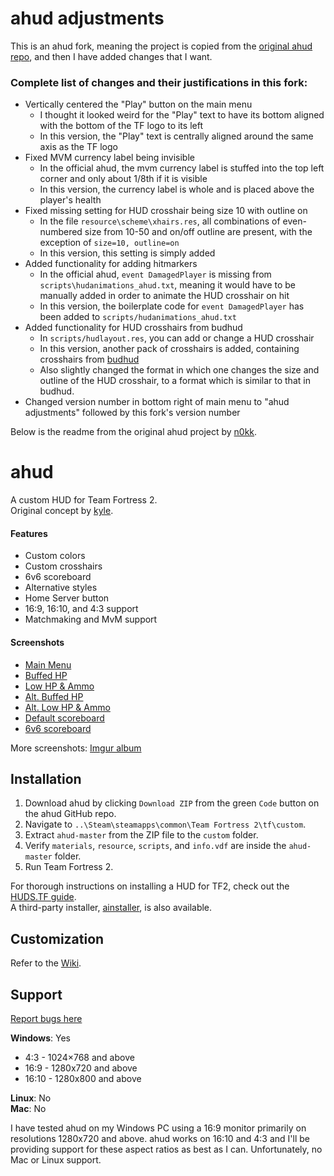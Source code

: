 # ahud adjustments
This is an ahud fork, meaning the project is copied from the [original ahud repo](https://github.com/n0kk/ahud), and then I have added changes that I want.

### Complete list of changes and their justifications in this fork:
- Vertically centered the "Play" button on the main menu
  - I thought it looked weird for the "Play" text to have its bottom aligned with the bottom of the TF logo to its left
  - In this version, the "Play" text is centrally aligned around the same axis as the TF logo
- Fixed MVM currency label being invisible
  - In the official ahud, the mvm currency label is stuffed into the top left corner and only about 1/8th if it is visible
  - In this version, the currency label is whole and is placed above the player's health
- Fixed missing setting for HUD crosshair being size 10 with outline on
  - In the file `resource\scheme\xhairs.res`, all combinations of even-numbered size from 10-50 and on/off outline are present, with the exception of `size=10, outline=on`
  - In this version, this setting is simply added
- Added functionality for adding hitmarkers
  - In the official ahud, `event DamagedPlayer` is missing from `scripts\hudanimations_ahud.txt`, meaning it would have to be manually added in order to animate the HUD crosshair on hit
  - In this version, the boilerplate code for `event DamagedPlayer` has been added to `scripts/hudanimations_ahud.txt`
- Added functionality for HUD crosshairs from budhud
  - In `scripts/hudlayout.res`, you can add or change a HUD crosshair
  - In this version, another pack of crosshairs is added, containing crosshairs from [budhud](https://github.com/rbjaxter/budhud)
  - Also slightly changed the format in which one changes the size and outline of the HUD crosshair, to a format which is similar to that in budhud.
- Changed version number in bottom right of main menu to "ahud adjustments" followed by this fork's version number

Below is the readme from the original ahud project by [n0kk](https://github.com/n0kk).

# ahud

A custom HUD for Team Fortress 2.  
Original concept by [kyle](https://github.com/hikyle).

#### Features

* Custom colors
* Custom crosshairs
* 6v6 scoreboard
* Alternative styles
* Home Server button
* 16:9, 16:10, and 4:3 support
* Matchmaking and MvM support

#### Screenshots

* [Main Menu](https://i.imgur.com/Kx70I3P.jpg)
* [Buffed HP](https://i.imgur.com/WgR6jeE.jpg)
* [Low HP & Ammo](https://i.imgur.com/AV3mNzm.jpg)
* [Alt. Buffed HP](https://i.imgur.com/BKmdCnp.jpg)
* [Alt. Low HP & Ammo](https://i.imgur.com/m4gILKr.jpg)
* [Default scoreboard](https://i.imgur.com/cigUnUo.jpg)
* [6v6 scoreboard](https://i.imgur.com/xya3Hkg.jpg)

More screenshots: [Imgur album](http://imgur.com/a/569GH)

## Installation

1. Download ahud by clicking `Download ZIP` from the green `Code` button on the ahud GitHub repo.
2. Navigate to  `..\Steam\steamapps\common\Team Fortress 2\tf\custom`.
3. Extract `ahud-master` from the ZIP file to the `custom` folder.
4. Verify `materials`, `resource`, `scripts`, and `info.vdf` are inside the `ahud-master` folder.
5. Run Team Fortress 2.

For thorough instructions on installing a HUD for TF2, check out the [HUDS.TF guide](https://huds.tf/forum/showthread.php?tid=1987).  
A third-party installer, [ainstaller](https://github.com/ainstaller/aInstaller/releases), is also available.

## Customization

Refer to the [Wiki](https://github.com/n0kk/ahud/wiki/Customization).

## Support
[Report bugs here](https://github.com/n0kk/ahud/issues)

**Windows**: Yes
* 4:3 - 1024×768 and above  
* 16:9 - 1280x720 and above  
* 16:10 -  1280x800 and above  

**Linux**: No  
**Mac**: No

I have tested ahud on my Windows PC using a 16:9 monitor primarily on resolutions 1280x720 and above. ahud works on 16:10 and 4:3 and I'll be providing support for these aspect ratios as best as I can. Unfortunately, no Mac or Linux support.